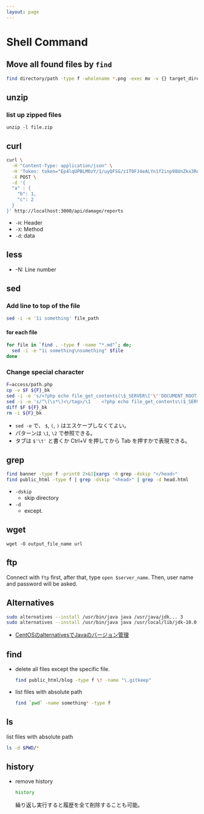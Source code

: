 ```yaml
---
layout: page
---
```


# Shell Command

## Move all found files by `find` 

```zsh
find directory/path -type f -wholename *.png -exec mv -v {} target_directory \;
```

## unzip

### list up zipped files

```
unzip -l file.zip
```

## curl

```sh
curl \
  -H "Content-Type: application/json" \
  -H 'Token: token="Ep4lqUPBLM0zY/1/uyQFSG/z1T0FJ4eALYn1f2inp98UnZkx3RqqKg=="' \
  -X POST \
  -d '{
  "a" : {
    "b": 1,
    "c": 2
  }
}' http://localhost:3000/api/damage/reports
```

* `-H`: Header
* `-X`: Method
* `-d`: data

## less

* -N: Line number

## sed

### Add line to top of the file

```sh
sed -i -e '1i something' file_path
```

#### for each file

```sh
for file in `find . -type f -name "*.md"`; do;
  sed -i -e "1i something\nsomething" $file
done
```

### Change special character

```sh
F=access/path.php
cp -v $F ${F}_bk
sed -i -e 's/<?php echo file_get_contents(\$_SERVER\['\''DOCUMENT_ROOT'\''\]\.'\''\/file\/path.html'\''); ?>//g' $F
sed -i -e 's/^\(\s*\)<\/tag>/\1    <?php echo file_get_contents\($_SERVER['\''DOCUMENT_ROOT'\''].'\''\/file\/path.html'\''\); ?>\n\1<\/tag>/g' $F
diff $F ${F}_bk
rm -i ${F}_bk
```

* `sed -e` で、 `$`, `(`, `)` はエスケープしなくてよい。
* パターンは `\1`, `\2` で参照できる。
* タブは `$'\t'` と書くか Ctrl+V を押してから Tab を押すかで表現できる。


## grep

```sh
find banner -type f -print0 2>&1|xargs -0 grep -dskip "</head>"
find public_html -type f | grep -dskip "<head>" | grep -d head.html
```

* `-dskip`
    * skip directory
* `-d`
    * except.


## wget

```
wget -O output_file_name url
```

## ftp

Connect with `ftp` first, after that, type `open $server_name`.
Then, user name and password will be asked.


## Alternatives

```sh
sudo alternatives --install /usr/bin/java java /usr/java/jdk... 3
sudo alternatives --install /usr/bin/java java /usr/local/lib/jdk-10.0.2/bin/java 4
```

* [CentOSのalternativesでJavaのバージョン管理](https://www.task-notes.com/entry/20150530/1432954800)

## find

* delete all files except the specific file.
    ```sh
    find public_html/blog -type f \! -name "\.gitkeep"
    ```
* list files with absolute path
    ```sh
    find `pwd` -name something* -type f 
    ```

## ls

list files with absolute path

```sh
ls -d $PWD/*
```

## history

* remove history
    ```sh
    history
    ```
    繰り返し実行すると履歴を全て削除することも可能。 
